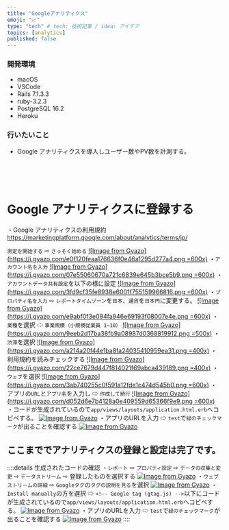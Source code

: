 ```yaml
---
title: "Googleアナリティクス"
emoji: "📈"
type: "tech" # tech: 技術記事 / idea: アイデア
topics: [analytics]
published: false
---
```

### 開発環境
- macOS
- VSCode
- Rails 7.1.3.3
- ruby-3.2.3
- PostgreSQL 16.2
- Heroku

### 行いたいこと
- Google アナリティクスを導入しユーザー数やPV数を計測する。

<br>
<br>
<br>

# Google アナリティクスに登録する
・Google アナリティクスの利用規約
https://marketingplatform.google.com/about/analytics/terms/jp/

`測定を開始する` ⇨ `さっそく始める`
[![Image from Gyazo](https://i.gyazo.com/e0f120feaa176636f0e46a1295d277a4.png =600x)](https://gyazo.com/e0f120feaa176636f0e46a1295d277a4)
・`アカウント名を入力`
[![Image from Gyazo](https://i.gyazo.com/07e55060670a721c6839e645b3bce5b9.png =600x)](https://gyazo.com/07e55060670a721c6839e645b3bce5b9)
・`アカウントデータ共有設定`を以下の様に設定
[![Image from Gyazo](https://i.gyazo.com/3fd9cf35fe8938e6001f755159966816.png =600x)](https://gyazo.com/3fd9cf35fe8938e6001f755159966816)
・`プロパティ名を入力` ⇨ `レポートタイムゾーン`を`日本`、`通貨`を`日本円`に変更する。
[![Image from Gyazo](https://i.gyazo.com/e9abf0f3e094fa946e69193f08007e4e.png =600x)](https://gyazo.com/e9abf0f3e094fa946e69193f08007e4e)
・`業種`を選択 ⇨ `事業規模（小規模従業員 1~10）`
[![Image from Gyazo](https://i.gyazo.com/9eeb2d17ba38fb9a08987d0368819912.png =500x)](https://gyazo.com/9eeb2d17ba38fb9a08987d0368819912)
・`渋滞`を選択
[![Image from Gyazo](https://i.gyazo.com/a214a20f44e1ba8fa24035410959ea31.png =400x)](https://gyazo.com/a214a20f44e1ba8fa24035410959ea31)
・利用規約を読みチェックする
[![Image from Gyazo](https://i.gyazo.com/22ce7679d447f814021f69abca439189.png =400x)](https://gyazo.com/22ce7679d447f814021f69abca439189)
・`ウェブ`を選択
[![Image from Gyazo](https://i.gyazo.com/3ab740255c0f591a12fde1c474d545b0.png =600x)](https://gyazo.com/3ab740255c0f591a12fde1c474d545b0)
・アプリの`URL`と`アプリ名`を入力し ⇨ `作成して続行`
[![Image from Gyazo](https://i.gyazo.com/d052d6e7b4128a0e409559d65366f9e9.png =600x)](https://gyazo.com/d052d6e7b4128a0e409559d65366f9e9)
・コードが生成されているので`app/views/layouts/application.html.erb`へコピペする。
[![Image from Gyazo](https://i.gyazo.com/4e1686311c171c69a03edab0e7510729.png)](https://gyazo.com/4e1686311c171c69a03edab0e7510729)
・アプリのURLを入力 ⇨ `test`で`緑のチェックマーク`が出ることを確認する
[![Image from Gyazo](https://i.gyazo.com/308cdbe0d61dffcebece9d74db4ad72f.png)](https://gyazo.com/308cdbe0d61dffcebece9d74db4ad72f)

## ここまででアナリティクスの登録と設定は完了です。

::::details 生成されたコードの確認
・`レポート` ⇨ `プロパティ設定` ⇨ `データの収集と変更` ⇨ `データストリーム` ⇨ 登録したものを選択する
[![Image from Gyazo](https://i.gyazo.com/2ae295933043a7ebca3260655b2b32f8.png)](https://gyazo.com/2ae295933043a7ebca3260655b2b32f8)
・`ウェブストリームの詳細` ⇨ `Googleタグ`の`タグの説明を見る`を選択
[![Image from Gyazo](https://i.gyazo.com/a965f2f8db74ecba9316184e4aa3e805.png)](https://gyazo.com/a965f2f8db74ecba9316184e4aa3e805)
・`Install manually`の方を選択 ⇨ `<!-- Google tag (gtag.js) -->`以下にコードが生成されているので`app/views/layouts/application.html.erb`へコピペする。
[![Image from Gyazo](https://i.gyazo.com/4e1686311c171c69a03edab0e7510729.png)](https://gyazo.com/4e1686311c171c69a03edab0e7510729)
・アプリのURLを入力 ⇨ `test`で`緑のチェックマーク`が出ることを確認する
[![Image from Gyazo](https://i.gyazo.com/308cdbe0d61dffcebece9d74db4ad72f.png)](https://gyazo.com/308cdbe0d61dffcebece9d74db4ad72f)
::::

<br>
<br>
<br>